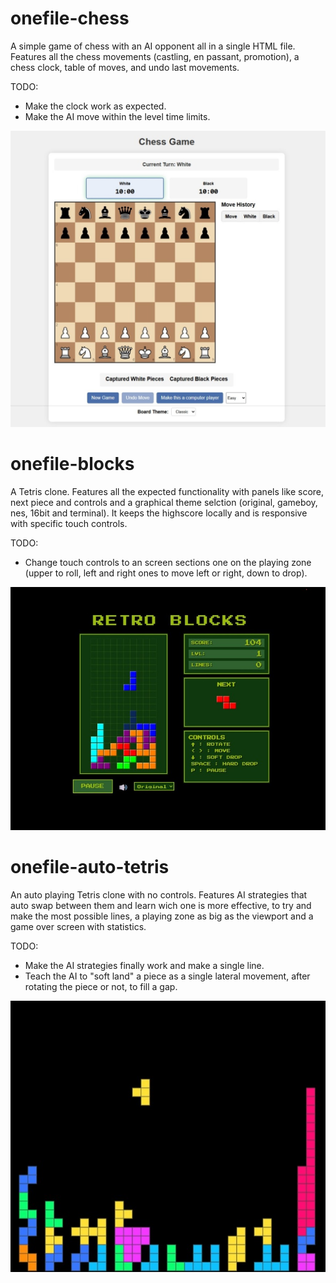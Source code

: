 onefile-chess
=============
A simple game of chess with an AI opponent all in a single HTML file. Features all the chess movements (castling, en passant, promotion), a chess clock, table of moves, and undo last movements. 

TODO: 
- Make the clock work as expected.
- Make the AI move within the level time limits.

![one file chess](https://raw.githubusercontent.com/mmoroca/vibecoding/refs/heads/main/images/onefile-chess.jpeg)

onefile-blocks
==============
A Tetris clone. Features all the expected functionality with panels like score, next piece and controls and a graphical theme selction (original, gameboy, nes, 16bit and terminal). It keeps the highscore locally and is responsive with specific touch controls.

TODO:
- Change touch controls to an screen sections one on the playing zone (upper to roll, left and right ones to move left or right, down to drop).

![one file blocks](https://raw.githubusercontent.com/mmoroca/vibecoding/refs/heads/main/images/onefile-blocks.jpeg)

onefile-auto-tetris
===================
An auto playing Tetris clone with no controls. Features AI strategies that auto swap between them and learn wich one is more effective, to try and make the most possible lines, a playing zone as big as the viewport and a game over screen with statistics.

TODO:
- Make the AI strategies finally work and make a single line.
- Teach the AI to "soft land" a piece as a single lateral movement, after rotating the piece or not, to fill a gap.

![one file blocks](https://raw.githubusercontent.com/mmoroca/vibecoding/refs/heads/main/images/onefile-auto-tetris.jpeg)


